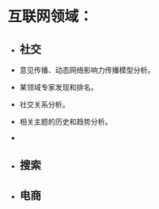 # 互联网领域：

* ## 社交
* 意见传播、动态网络影响力传播模型分析。

* 某领域专家发现和排名。

* 社交关系分析。

* 相关主题的历史和趋势分析。

* 
* ## 搜索
* ## 电商

## 



